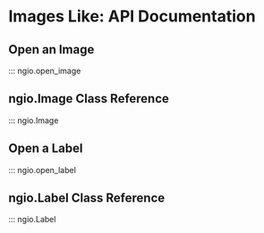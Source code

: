 # Images Like: API Documentation

## Open an Image

::: ngio.open_image

## ngio.Image Class Reference

::: ngio.Image

## Open a Label

::: ngio.open_label

## ngio.Label Class Reference

::: ngio.Label
